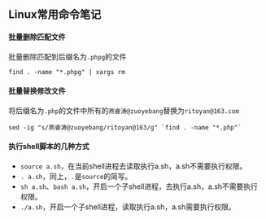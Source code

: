## Linux常用命令笔记

#### 批量删除匹配文件
批量删除匹配到后缀名为`.phpg`的文件
```shell
find . -name "*.phpg" | xargs rm
```

#### 批量替换修改文件
将后缀名为`.php`的文件中所有的`燕睿涛@zuoyebang`替换为`ritoyan@163.com`
```
sed -ig "s/燕睿涛@zuoyebang/ritoyan@163/g" `find . -name "*.php"`
```

#### 执行shell脚本的几种方式
* `source a.sh`，在当前shell进程去读取执行a.sh，a.sh不需要执行权限。
* `. a.sh`，同上，`.`是`source`的简写。
* `sh a.sh`、`bash a.sh`，开启一个子shell进程，去执行a.sh，a.sh不需要执行权限。
* `./a.sh`，开启一个子shell进程，读取执行a.sh，a.sh需要执行权限。
